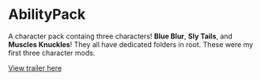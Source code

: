# AbilityPack
A character pack containg three characters! **Blue Blur**, **Sly Tails**, and **Muscles Knuckles**! They all have dedicated folders in root.
These were my first three character mods.

[View trailer here](https://www.youtube.com/watch?v=XWz0-E3x7ow&ab_channel=SonicTurbo)

